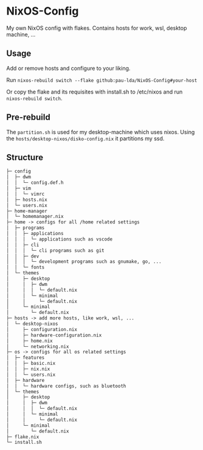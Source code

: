 # NixOS-Config

My own NixOS config with flakes. Contains hosts for work, wsl, desktop machine, ...


## Usage

Add or remove hosts and configure to your liking.

Run `nixos-rebuild switch --flake github:pau-lda/NixOS-Config#your-host`

Or copy the flake and its requisites with install.sh to /etc/nixos and run `nixos-rebuild switch`.


## Pre-rebuild

The `partition.sh` is used for my desktop-machine which uses nixos. Using the `hosts/desktop-nixos/disko-config.nix` it partitions my ssd.


## Structure

```md
├─ config
│  ├─ dwm
│  │  └─ config.def.h
│  ├─ vim
│  │  └─ vimrc
│  ├─ hosts.nix
│  └─ users.nix
├─ home-manager
│  └─ homemanager.nix
├─ home -> configs for all /home related settings
│  ├─ programs
│  │  ├─ applications
│  │  │  └─ applications such as vscode
│  │  ├─ cli
│  │  │  └─ cli programs such as git
│  │  ├─ dev
│  │  │  └─ development programs such as gnumake, go, ...
│  │  └─ fonts
│  └─ themes
│     ├─ desktop
│     │  ├─ dwm
│     │  │  └─ default.nix
│     │  └─ minimal
│     │     └─ default.nix
│     └─ minimal
│        └─ default.nix
├─ hosts -> add more hosts, like work, wsl, ...
│  └─ desktop-nixos
│     ├─ configuration.nix
│     ├─ hardware-configuration.nix
│     ├─ home.nix
│     └─ networking.nix
├─ os -> configs for all os related settings
│  ├─ features
│  │  ├─ basic.nix
│  │  ├─ nix.nix
│  │  └─ users.nix
│  ├─ hardware
│  │  └─ hardware configs, such as bluetooth
│  └─ themes
│     ├─ desktop
│     │  ├─ dwm
│     │  │  └─ default.nix
│     │  └─ minimal
│     │     └─ default.nix
│     └─ minimal
│        └─ default.nix
├─ flake.nix
└─ install.sh
```
